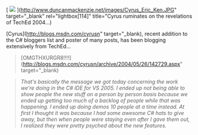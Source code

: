 [ <img src="http://www.duncanmackenzie.net/images/Cyrus.jpg" border="0" /> ](http://www.duncanmackenzie.net/images/Cyrus_Eric_Ken.JPG" target="_blank" rel="lightbox[114]" title="Cyrus ruminates on the revelations of TechEd 2004...)

[Cyrus](http://blogs.msdn.com/cyrusn" target="_blank), recent addition to the C# bloggers list and poster of many posts, has been blogging extensively from TechEd...

> [OMGTHXURGR8!!!!](http://blogs.msdn.com/cyrusn/archive/2004/05/26/142729.aspx" target="_blank)

> _That's basically the message we got today concerning the work we're doing in the C# IDE for VS 2005. I ended up not being able to show people the new stuff on a person by person basis because we ended up getting too much of a backlog of people while that was happening. I ended up doing demos 10 people at a time instead. At first I thought it was because I had some awesome C# hats to give away, but then when people were staying even after I gave them out, I realized they were pretty psyched about the new features._